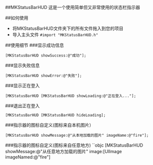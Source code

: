 ##MKStatusBarHUD
这是一个使用简单但又非常使用的状态栏指示器

##如何使用
* 将MKStatusBarHUD文件夹下的所有文件拖入到您的项目
* 导入主头文件  `#import "MKStatusBarHUD.h"`

##使用细节
###显示成功信息
```objc
[MKStatusBarHUD showSuccess:@"成功"];
```
###显示失败信息
```objc
[MKStatusBarHUD showError:@"失败"];
```
###显示正在登入
```objc
[MKStatusBarHUD [MKStatusBarHUD showLoading:@"正在登入..."];
```
###退出正在登入
```objc
[MKStatusBarHUD [MKStatusBarHUD hideLoading];
```
###指示器的图标自定义(图标来自本机图片）
```objc
[MKStatusBarHUD showMessage:@"从本地加载的图片" imageName:@"fire"];
```

###指示器的图标自定义(图标来自任意地方)
``objc
   [MKStatusBarHUD showMessage:@"从任意地方加载的图片" image:[UIImage
                                                     imageNamed:@"fire"]
```
